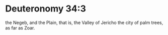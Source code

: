# Deuteronomy 34:3

the Negeb, and the Plain, that is, the Valley of Jericho the city of palm trees, as far as Zoar.

